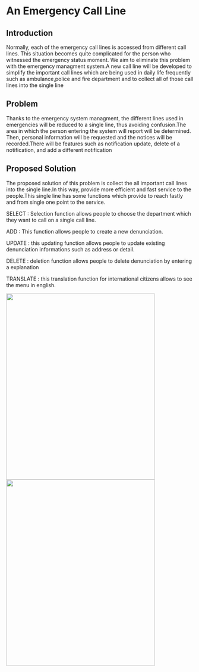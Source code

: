 # An Emergency Call Line


 ## Introduction


Normally, each of the emergency call lines is accessed from different call lines. This situation becomes quite complicated for the person who witnessed the emergency status moment. We aim to eliminate this problem with the emergency managment system.A new call line will be developed to simplify the important call lines which are being used in daily life frequently such as ambulance,police and fire department and to collect all of those call lines into the single line

## Problem

Thanks to the emergency system managment, the different lines used in emergencies will be reduced to a single line, thus avoiding confusion.The area in which the person entering the system will report will be determined. Then, personal information will be requested and the notices will be recorded.There will be features such as notification update, delete of a notification, and add a different notification

## Proposed Solution

The proposed solution of this problem is collect the all important call lines into the single line.In this way, provide more efficient and fast service to the people.This single line has some functions which provide to reach fastly and from single one point to the service.

SELECT : Selection function allows people to choose the department which they want to call on a single call line.

ADD :  This function allows people to create a new denunciation.

UPDATE : this updating function allows people to update existing denunciation informations such as address or detail.

DELETE : deletion function allows people to delete denunciation by entering a explanation

TRANSLATE : this translation function for international citizens allows to see the menu in english.

<img width="400" height="500" src="https://user-images.githubusercontent.com/67913214/103598561-f8148780-4f13-11eb-85e9-e5ce20ebdecf.jpg">

<img width="400" height="500" src="https://user-images.githubusercontent.com/67913214/103598569-fd71d200-4f13-11eb-9d93-e41ef3820ea5.jpg">





